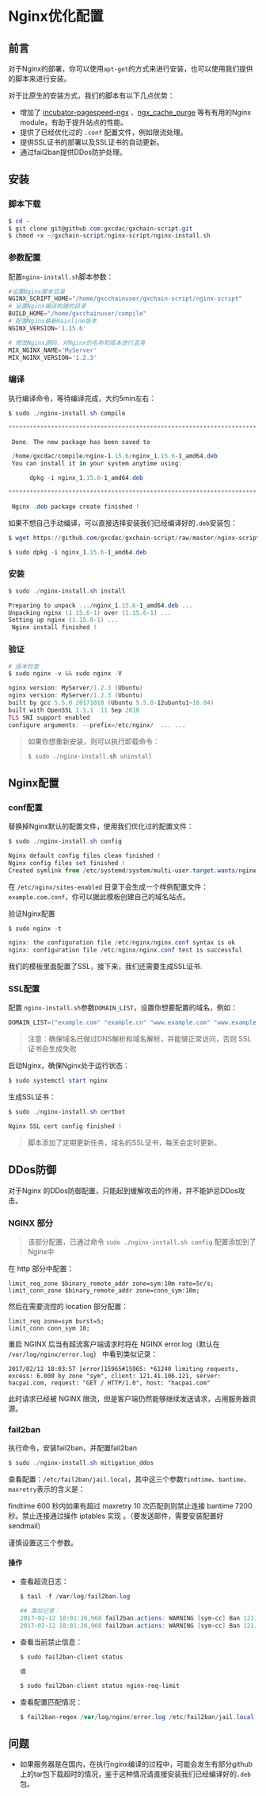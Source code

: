 # Nginx优化配置

## 前言

对于Nginx的部署，你可以使用`apt-get`的方式来进行安装，也可以使用我们提供的脚本来进行安装。

对于比原生的安装方式，我们的脚本有以下几点优势：

- 增加了 [incubator-pagespeed-ngx](https://github.com/apache/incubator-pagespeed-ngx) 、[ngx_cache_purge](https://github.com/FRiCKLE/ngx_cache_purge) 等有有用的Nginx module，有助于提升站点的性能。
- 提供了已经优化过的 `.conf` 配置文件，例如限流处理。
- 提供SSL证书的部署以及SSL证书的自动更新。
- 通过fail2ban提供DDos防护处理。



## 安装

### 脚本下载

```powershell
$ cd ~
$ git clone git@github.com:gxcdac/gxchain-script.git
$ chmod +x ~/gxchain-script/nginx-script/nginx-install.sh
```

### 参数配置

配置`nginx-install.sh`脚本参数：

```powershell
#设置Nginx脚本目录
NGINX_SCRIPT_HOME="/home/gxcchainuser/gxchain-script/nginx-script"
# 设置Nginx编译构建的目录
BUILD_HOME="/home/gxcchainuser/compile"
# 配置Nginx最新mainline版本
NGINX_VERSION='1.15.6'

# 修改Nginx源码，对Nginx的名称和版本进行混淆
MIX_NGINX_NAME='MyServer'
MIX_NGINX_VERSION='1.2.3'
```

### 编译

执行编译命令，等待编译完成，大约5min左右：

```powershell
$ sudo ./nginx-install.sh compile

**********************************************************************

 Done. The new package has been saved to

 /home/gxcdac/compile/nginx-1.15.6/nginx_1.15.6-1_amd64.deb
 You can install it in your system anytime using:

      dpkg -i nginx_1.15.6-1_amd64.deb

**********************************************************************

 Nginx .deb package create finished !
```

如果不想自己手动编译，可以直接选择安装我们已经编译好的`.deb`安装包：

```powershell
$ wget https://github.com/gxcdac/gxchain-script/raw/master/nginx-script/release/nginx_1.15.6-1_amd64.deb

$ sudo dpkg -i nginx_1.15.6-1_amd64.deb
```

### 安装

```powershell
$ sudo ./nginx-install.sh install

Preparing to unpack .../nginx_1.15.6-1_amd64.deb ...
Unpacking nginx (1.15.6-1) over (1.15.6-1) ...
Setting up nginx (1.15.6-1) ...
 Nginx install finished !
```

### 验证

```powershell
# 版本检查
$ sudo nginx -v && sudo nginx -V

nginx version: MyServer/1.2.3 (Ubuntu)
nginx version: MyServer/1.2.3 (Ubuntu)
built by gcc 5.5.0 20171010 (Ubuntu 5.5.0-12ubuntu1~16.04)
built with OpenSSL 1.1.1  11 Sep 2018
TLS SNI support enabled
configure arguments: --prefix=/etc/nginx/  ... ...
```

> 如果你想重新安装，则可以执行卸载命令：
>
> ```powershell
> $ sudo ./nginx-install.sh uninstall
> ```



## Nginx配置

### conf配置

替换掉Nginx默认的配置文件，使用我们优化过的配置文件：

```powershell
$ sudo ./nginx-install.sh config

Nginx default config files clean finished !
Nginx config files set finished !
Created symlink from /etc/systemd/system/multi-user.target.wants/nginx.service to /lib/systemd/system/nginx.service.
```

在 `/etc/nginx/sites-enabled` 目录下会生成一个样例配置文件：`example.com.conf`，你可以据此模板创建自己的域名站点。

验证Nginx配置

```powershell
$ sudo nginx -t

nginx: the configuration file /etc/nginx/nginx.conf syntax is ok
nginx: configuration file /etc/nginx/nginx.conf test is successful
```

我们的模板里面配置了SSL，接下来，我们还需要生成SSL证书.

### SSL配置

配置 `nginx-install.sh`参数`DOMAIN_LIST`，设置你想要配置的域名，例如：

```powershell
DOMAIN_LIST=("example.com" "example.cn" "www.example.com" "www.example.cn")
```

> 注意：确保域名已做过DNS解析和域名解析，并能够正常访问，否则 SSL 证书会生成失败

启动Nginx，确保Nginx处于运行状态：

```powershell
$ sudo systemctl start nginx
```

生成SSL证书：

```powershell
$ sudo ./nginx-install.sh certbot

Nginx SSL cert config finished !
```

> 脚本添加了定期更新任务，域名的SSL证书，每天会定时更新。



## DDos防御

对于Nginx 的DDos防御配置，只能起到缓解攻击的作用，并不能妒忌DDos攻击。

### NGINX 部分

> 该部分配置，已通过命令 `sudo ./nginx-install.sh config` 配置添加到了Nginx中

在 http 部分中配置：

```nginx
limit_req_zone $binary_remote_addr zone=sym:10m rate=5r/s;
limit_conn_zone $binary_remote_addr zone=conn_sym:10m;
```

然后在需要流控的 location 部分配置：

```nginx
limit_req zone=sym burst=5;
limit_conn conn_sym 10;
```

重启 NGINX 后当有超流客户端请求时将在 NGINX error.log（默认在 `/var/log/nginx/error.log`） 中看到类似记录：

```
2017/02/12 18:03:57 [error]15965#15965: *61240 limiting requests, excess: 6.000 by zone "sym", client: 121.41.106.121, server: hacpai.com, request: "GET / HTTP/1.0", host: "hacpai.com"
```

此时请求已经被 NGINX 限流，但是客户端仍然能够继续发送请求，占用服务器资源。

### fail2ban

执行命令，安装fail2ban，并配置fail2ban

```powershell
$ sudo ./nginx-install.sh mitigation_ddos 
```

查看配置：`/etc/fail2ban/jail.local`，其中这三个参数`findtime`、`bantime`、`maxretry`表示的含义是：

findtime 600 秒内如果有超过 maxretry 10 次匹配到则禁止连接 bantime 7200 秒。禁止连接通过操作 iptables 实现 。（要发送邮件，需要安装配置好 sendmail）

谨慎设置这三个参数。

#### 操作

- 查看超流日志：

  ```powershell
  $ tail -f /var/log/fail2ban.log
  
  ## 类似记录：
  2017-02-12 18:01:26,968 fail2ban.actions: WARNING [sym-cc] Ban 121.41.106.121
  2017-02-12 18:01:26,968 fail2ban.actions: WARNING [sym-cc] Ban 121.41.106.121
  ```

- 查看当前禁止信息：

  ```powershell
  $ sudo fail2ban-client status
  
  或
  
  $ sudo fail2ban-client status nginx-req-limit
  ```

- 查看配置匹配情况：

  ```powershell
  $ fail2ban-regex /var/log/nginx/error.log /etc/fail2ban/jail.local
  ```



## 问题

- 如果服务器是在国内，在执行nginx编译的过程中，可能会发生有部分github上的tar包下载超时的情况，鉴于这种情况请直接安装我们已经编译好的`.deb`包。